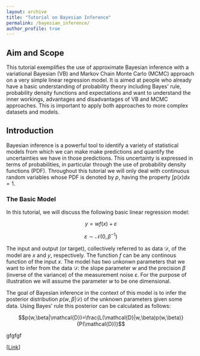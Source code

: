 ```yaml
---
layout: archive
title: "Tutorial on Bayesian Inference"
permalink: /bayesian_inference/
author_profile: true
---
```


## Aim and Scope

This tutorial exemplifies the use of approximate Bayesian inference with a variational Bayesian (VB) and Markov Chain Monte Carlo (MCMC) approach on a very simple linear regression model. It is aimed at people who already have a basic understanding of probability theory including Bayes' rule, probability density functions and expectations and want to understand the inner workings, advantages and disadvantages of VB and MCMC approaches. This is important to apply both approaches to more complex datasets and models.

## Introduction

Bayesian inference is a powerful tool to identify a variety of statistical models from which we can make make predictions and quantify the uncertainties we have in those predictions. This uncertainty is expressed in terms of probabilities, in particular through the use of probability density functions (PDF). Throughout this tutorial we will only deal with continuous random variables whose PDF is denoted by $p$, having the property $\int p(x) dx = 1$.

### The Basic Model

In this tutorial, we will discuss the following basic linear regression model:

$$y = w f(x) + \varepsilon$$

$$\varepsilon \sim \mathcal{N}(0,\beta^{-1})$$

The input and output (or target), collectively referred to as data $\mathcal{D}$, of the model are $x$ and $y$, respectively. The function $f$ can be any continous function of the input $x$. The model has two unkonwn parameters that we want to infer from the data $\mathcal{D}$: the slope parameter $w$ and the precision $\beta$ (inverse of the variance) of the measurement noise $\varepsilon$. For the purpose of illustration we will assume the parameter $w$ to be one dimensional. 

The goal of Bayesian inference in the context of this model is to infer the posterior distribution $p(w,\beta|\mathcal{D})$ of the unknown parameters given some data. Using Bayes' rule this posterior can be calculated as follows:

$$p(w,\beta|\mathcal{D})=\frac{L(\mathcal{D}|w,\beta)p(w,\beta)}{P(\mathcal{D})}$$

gfgfgf


\[[Link](Bayesian_Inference/BI_True.md)\]


